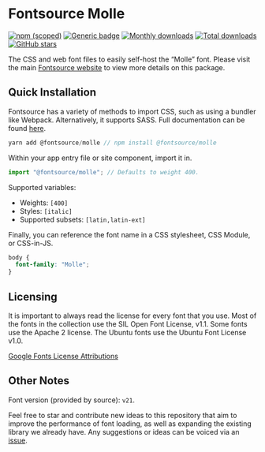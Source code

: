 # Fontsource Molle

[![npm (scoped)](https://img.shields.io/npm/v/@fontsource/molle?color=brightgreen)](https://www.npmjs.com/package/@fontsource/molle) [![Generic badge](https://img.shields.io/badge/fontsource-passing-brightgreen)](https://github.com/fontsource/fontsource) [![Monthly downloads](https://badgen.net/npm/dm/@fontsource/molle)](https://github.com/fontsource/fontsource) [![Total downloads](https://badgen.net/npm/dt/@fontsource/molle)](https://github.com/fontsource/fontsource) [![GitHub stars](https://img.shields.io/github/stars/fontsource/fontsource.svg?style=social&label=Star)](https://github.com/fontsource/fontsource/stargazers)

The CSS and web font files to easily self-host the “Molle” font. Please visit the main [Fontsource website](https://fontsource.org/fonts/molle) to view more details on this package.

## Quick Installation

Fontsource has a variety of methods to import CSS, such as using a bundler like Webpack. Alternatively, it supports SASS. Full documentation can be found [here](https://fontsource.org/docs/introduction).

```javascript
yarn add @fontsource/molle // npm install @fontsource/molle
```

Within your app entry file or site component, import it in.

```javascript
import "@fontsource/molle"; // Defaults to weight 400.
```

Supported variables:

- Weights: `[400]`
- Styles: `[italic]`
- Supported subsets: `[latin,latin-ext]`

Finally, you can reference the font name in a CSS stylesheet, CSS Module, or CSS-in-JS.

```css
body {
  font-family: "Molle";
}
```

## Licensing

It is important to always read the license for every font that you use.
Most of the fonts in the collection use the SIL Open Font License, v1.1. Some fonts use the Apache 2 license. The Ubuntu fonts use the Ubuntu Font License v1.0.

[Google Fonts License Attributions](https://fonts.google.com/attribution)

## Other Notes

Font version (provided by source): `v21`.

Feel free to star and contribute new ideas to this repository that aim to improve the performance of font loading, as well as expanding the existing library we already have. Any suggestions or ideas can be voiced via an [issue](https://github.com/fontsource/fontsource/issues).
